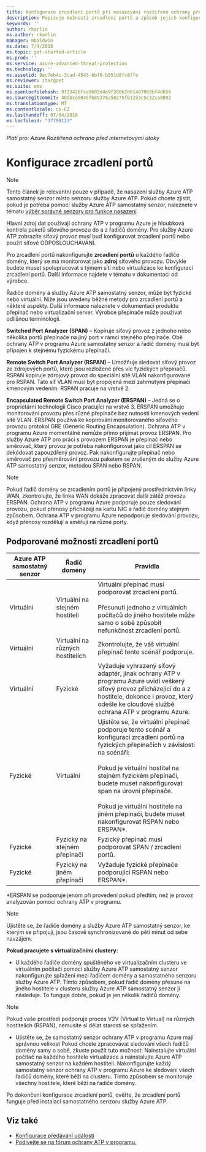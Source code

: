 ```yaml
---
title: Konfigurace zrcadlení portů při nasazování rozšířené ochrany před internetovými útoky pro Azure | Dokumentace Microsoftu
description: Popisuje možnosti zrcadlení portů a způsob jejich konfigurace pro služby Azure ATP
keywords: ''
author: rkarlin
ms.author: rkarlin
manager: mbaldwin
ms.date: 7/4/2018
ms.topic: get-started-article
ms.prod: ''
ms.service: azure-advanced-threat-protection
ms.technology: ''
ms.assetid: 9ec7eb4c-3cad-4543-bbf0-b951d8fc8ffe
ms.reviewer: itargoet
ms.suite: ems
ms.openlocfilehash: 9f23426fca9602d4e9f280b2db1407060bf4db5b
ms.sourcegitcommit: 40dbce8045f689376a50275fb12e3c5c32ca8092
ms.translationtype: MT
ms.contentlocale: cs-CZ
ms.lasthandoff: 07/04/2018
ms.locfileid: "37799123"
---
```

*Platí pro: Azure Rozšířená ochrana před internetovými útoky*



# <a name="configure-port-mirroring"></a>Konfigurace zrcadlení portů
> [!NOTE] 
> Tento článek je relevantní pouze v případě, že nasazení služby Azure ATP samostatný senzor místo senzoru služby Azure ATP. Pokud chcete zjistit, pokud je potřeba pomocí služby Azure ATP samostatný senzor, naleznete v tématu [výběr správné senzory pro funkce nasazení](atp-capacity-planning.md#choosing-the-right-sensor-type-for-your-deployment).
 
Hlavní zdroj dat používají ochrany ATP v programu Azure je hloubková kontrola paketů síťového provozu do a z řadičů domény. Pro služby Azure ATP zobrazíte síťový provoz musí buď konfigurovat zrcadlení portů nebo použít síťové ODPOSLOUCHÁVÁNÍ.

Pro zrcadlení portů nakonfigurujte **zrcadlení portů** u každého řadiče domény, který se má monitorovat jako **zdroj** síťového provozu. Obvykle budete muset spolupracovat s týmem sítí nebo virtualizace ke konfiguraci zrcadlení portů.
Další informace najdete v tématu v dokumentaci od výrobce.

Řadiče domény a služby Azure ATP samostatný senzor, může být fyzické nebo virtuální. Níže jsou uvedeny běžné metody pro zrcadlení portů a některé aspekty. Další informace naleznete v dokumentaci produktu přepínač nebo virtualizační server. Výrobce přepínače může používat odlišnou terminologii.

**Switched Port Analyzer (SPAN)** – Kopíruje síťový provoz z jednoho nebo několika portů přepínače na jiný port v rámci stejného přepínače. Obě ochrany ATP v programu Azure samostatný senzor a řadič domény musí být připojen k stejnému fyzickému přepínači.

**Remote Switch Port Analyzer (RSPAN)** – Umožňuje sledovat síťový provoz ze zdrojových portů, které jsou rozložené přes víc fyzických přepínačů. RSPAN kopíruje zdrojový provoz do speciální sítě VLAN nakonfigurované pro RSPAN. Tato síť VLAN musí být propojená mezi zahrnutými přepínači kmenovým vedením. RSPAN pracuje na vrstvě 2.

**Encapsulated Remote Switch Port Analyzer (ERSPAN)** – Jedná se o proprietární technologii Cisco pracující na vrstvě 3. ERSPAN umožňuje monitorování provozu přes různé přepínače bez nutnosti kmenových vedení sítě VLAN. ERSPAN používá ke kopírování monitorovaného síťového provozu protokol GRE (Generic Routing Encapsulation). Ochrana ATP v programu Azure momentálně nemůže přímo přijímat provoz ERSPAN. Pro služby Azure ATP pro práci s provozem ERSPAN je přepínač nebo směrovač, který provoz je potřeba nakonfigurovat jako cíl ERSPAN se dekódovat zapouzdřený provoz. Pak nakonfigurujte přepínač nebo směrovač pro přesměrování provozu paketem se zrušeným do služby Azure ATP samostatný senzor, metodou SPAN nebo RSPAN.

> [!NOTE]
> Pokud řadič domény se zrcadlením portů je připojený prostřednictvím linky WAN, zkontrolujte, že linka WAN dokáže zpracovat další zátěž provozu ERSPAN.
> Ochrana ATP v programu Azure podporuje pouze sledování provozu, pokud přenosy přicházejí na kartu NIC a řadič domény stejným způsobem. Ochrana ATP v programu Azure nepodporuje sledování provozu, když přenosy rozdělují a směřují na různé porty.

## <a name="supported-port-mirroring-options"></a>Podporované možnosti zrcadlení portů

|Azure ATP samostatný senzor|Řadič domény|Pravidla|
|---------------|---------------------|------------------|
|Virtuální|Virtuální na stejném hostiteli|Virtuální přepínač musí podporovat zrcadlení portů.<br /><br />Přesunutí jednoho z virtuálních počítačů do jiného hostitele může samo o sobě způsobit nefunkčnost zrcadlení portů.|
|Virtuální|Virtuální na různých hostitelích|Zkontrolujte, že váš virtuální přepínač tento scénář podporuje.|
|Virtuální|Fyzické|Vyžaduje vyhrazený síťový adaptér, jinak ochrany ATP v programu Azure uvidí veškerý síťový provoz přicházející do a z hostitele, dokonce i provoz, který odešle ke cloudové službě ochrana ATP v programu Azure.|
|Fyzické|Virtuální|Ujistěte se, že virtuální přepínač podporuje tento scénář a konfiguraci zrcadlení portů na fyzických přepínačích v závislosti na scénáři:<br /><br />Pokud je virtuální hostitel na stejném fyzickém přepínači, budete muset nakonfigurovat span na úrovni přepínače.<br /><br />Pokud je virtuální hostitele na jiném přepínači, budete muset nakonfigurovat RSPAN nebo ERSPAN&#42;.|
|Fyzické|Fyzický na stejném přepínači|Fyzický přepínač musí podporovat SPAN / zrcadlení portů.|
|Fyzické|Fyzický na jiném přepínači|Vyžaduje fyzické přepínače podporující RSPAN nebo ERSPAN&#42;.|

&#42;ERSPAN se podporuje jenom při provedení pokud předtím, než je provoz analyzován pomocí ochrany ATP v programu.

> [!NOTE]
> Ujistěte se, že řadiče domény a služby Azure ATP samostatný senzor, ke kterým se připojují, jsou časově synchronizované do pěti minut od sebe navzájem.

**Pokud pracujete s virtualizačními clustery:**

-   U každého řadiče domény spuštěného ve virtualizačním clusteru ve virtuálním počítači pomocí služby Azure ATP samostatný senzor nakonfigurujte spřažení mezi řadičem domény a samostatného senzoru služby Azure ATP. Tímto způsobem, pokud řadič domény přesune na jiného hostitele v clusteru služby Azure ATP samostatný senzor ji následuje. To funguje dobře, pokud je jen několik řadičů domény.

 > [!NOTE]
 > Pokud vaše prostředí podporuje proces V2V (Virtual to Virtual) na různých hostitelích (RSPAN), nemusíte si dělat starosti se spřažením.
 
-   Ujistěte se, že samostatný senzor ochrany ATP v programu Azure mají správnou velikost Pokud chcete zpracovávat sledování všech řadičů domény samy o sobě, zkuste použít tuto možnost: Nainstalujte virtuální počítač na každého hostitele virtualizace a nainstalujte Azure ATP samostatný senzor na každém hostiteli. Nakonfigurujte každý samostatný senzor ochrany ATP v programu Azure ke sledování všech řadičů domény, které běží na clusteru. Tímto způsobem se monitoruje všechny hostitele, které běží na řadiče domény.

Po dokončení konfigurace zrcadlení portů, ověřte, že zrcadlení portů funguje před instalací samostatného senzoru služby Azure ATP.

## <a name="see-also"></a>Viz také
- [Konfigurace předávání událostí](configure-event-forwarding.md)
- [Podívejte se na fórum ochrany ATP v programu.](https://aka.ms/azureatpcommunity)
